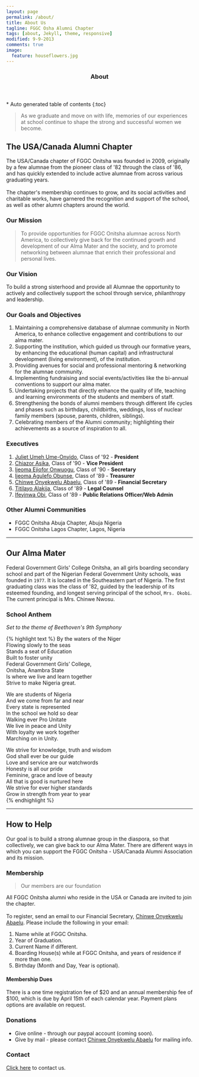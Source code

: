 ```yaml
---
layout: page
permalink: /about/
title: About Us
tagline: FGGC Osha Alumni Chapter
tags: [about, Jekyll, theme, responsive]
modified: 9-9-2013
comments: true
image:
  feature: houseflowers.jpg
---
```


<section id="table-of-contents" class="toc">
  <header>
    <h3 >About</h3>
  </header>
<div id="drawer" markdown="1">
*  Auto generated table of contents
{:toc}
</div>
</section><!-- /#table-of-contents -->

> As we graduate and move on with life, memories of our experiences at school continue to shape the strong and successful women we become.

## The USA/Canada Alumni Chapter

The USA/Canada chapter of FGGC Onitsha was founded in 2009, originally by a few alumnae from the pioneer class of '82 through the class of '86, and has quickly extended to include active alumnae from across various graduating years. 
<br> <br>
The chapter's membership continues to grow, and its social activities and charitable works, have garnered the recognition and support of the school, as well as other alumni chapters around the world.

### Our Mission 
> To provide opportunities for FGGC Onitsha alumnae across North America, to collectively give back for the continued growth and development of our Alma Mater and the society, and to promote networking between alumnae that enrich their professional and personal lives.

### Our Vision 
To build a strong sisterhood and provide all Alumnae the opportunity to actively and collectively support the school through service, philanthropy and leadership.

### Our Goals and Objectives

1. Maintaining a comprehensive database of alumnae community in North America, to enhance collective engagement and contributions to our alma mater.
2. Supporting the institution, which guided us through our formative years, by enhancing the educational (human capital) and infrastructural development (living environment), of the institution.
3. Providing avenues for social and professional mentoring & networking for the alumnae community.
4. Implementing fundraising and social events/activities like the bi-annual conventions to support our alma mater.
5. Undertaking projects that directly enhance the quality of life, teaching and learning environments of the students and members of staff.
6. Strengthening the bonds of alumni members through different life cycles and phases such as birthdays, childbirths, weddings, loss of nuclear family members (spouse, parents, children, siblings).
7. Celebrating members of the Alumni community; highlighting their achievements as a source of inspiration to all.

### Executives
1. [Juliet Umeh Ume-Onyido](mailto:juliet.umeh@fggconitsha.com), Class of '92 - **President**
2. [Chiazor Asika](mailto:chiazor.asika@fggconitsha.com), Class of '90 - **Vice President**
3. [Ijeoma Ejiofor Onwuogu](mailto:ijeoma.ejiofor@fggconitsha.com), Class of '90 - **Secretary**
4. [Ijeoma Agulefo Obunse](mailto:ijeoma.agulefo@fggconitsha.com), Class of '89 - **Treasurer**
5. [Chinwe Onyekwelu Abaelu](mailto:chinwe.onyekwelu@fggconitsha.com), Class of '89 - **Financial Secretary**
6. [Titilayo Alakija](mailto:titilayo.alakija@fggconitsha.com), Class of '89 - **Legal Counsel**
7. [Ifeyinwa Obi](mailto:ify.obi@fggconitsha.com), Class of '89 - **Public Relations Officer/Web Admin**

### Other Alumni Communities

* FGGC Onitsha Abuja Chapter, Abuja Nigeria
* FGGC Onitsha Lagos Chapter, Lagos, Nigeria  
  

---

## Our Alma Mater

Federal Government Girls' College Onitsha, an all girls boarding secondary school and part of the Nigerian Federal Government Unity schools, was founded in `1977`. It is located in the Southeastern part of Nigeria. The first graduating class was the class of '82, guided by the leadership of its esteemed founding, and longest serving principal of the school, `Mrs. Okobi`. The current principal is Mrs. Chinwe Nwosu.

### School Anthem

*Set to the theme of Beethoven's 9th Symphony*

{% highlight text %}
By the waters of the Niger  
Flowing slowly to the seas  
Stands a seat of Education  
Built to foster unity  
Federal Government Girls’ College,  
Onitsha, Anambra State  
Is where we live and learn together  
Strive to make Nigeria great.

We are students of Nigeria  
And we come from far and near  
Every state is represented  
In the school we hold so dear  
Walking ever Pro Unitate  
We live in peace and Unity  
With loyalty we work together  
Marching on in Unity.

We strive for knowledge, truth and wisdom  
God shall ever be our guide  
Love and service are our watchwords  
Honesty is all our pride  
Feminine, grace and love of beauty  
All that is good is nurtured here  
We strive for ever higher standards  
Grow in strength from year to year  
{% endhighlight %}


---

## How to Help

Our goal is to build a strong alumnae group in the diaspora, so that collectively, we can give back to our Alma Mater. There are different ways in which you can support the FGGC Onitsha - USA/Canada Alumni Association and its mission.

### Membership
> Our members are our foundation

All FGGC Onitsha alumni who reside in the USA or Canada are invited to join the chapter.  
<br>
To register, send an email to our Financial Secretary, [Chinwe Onyekwelu Abaelu](mailto:chinwe.onyekwelu@fggconitsha.com). Please include the following in your email: 

1. Name while at FGGC Onitsha.
2. Year of Graduation.
3. Current Name if different.
4. Boarding House(s) while at FGGC Onitsha, and years of residence if more than one.
5. Birthday (Month and Day, Year is optional).

#### Membership Dues
There is a one time registration fee of $20 and an annual membership fee of $100, which is due by April 15th of each calendar year. Payment plans options are available on request. 

### Donations

* Give online - through our paypal account (coming soon).  
* Give by mail - please contact [Chinwe Onyekwelu Abaelu](mailto:chinwe.onyekwelu@fggconitsha.com) for mailing info.

### Contact

[Click here](mailto:contactus@fggconitsha.com) to contact us.

